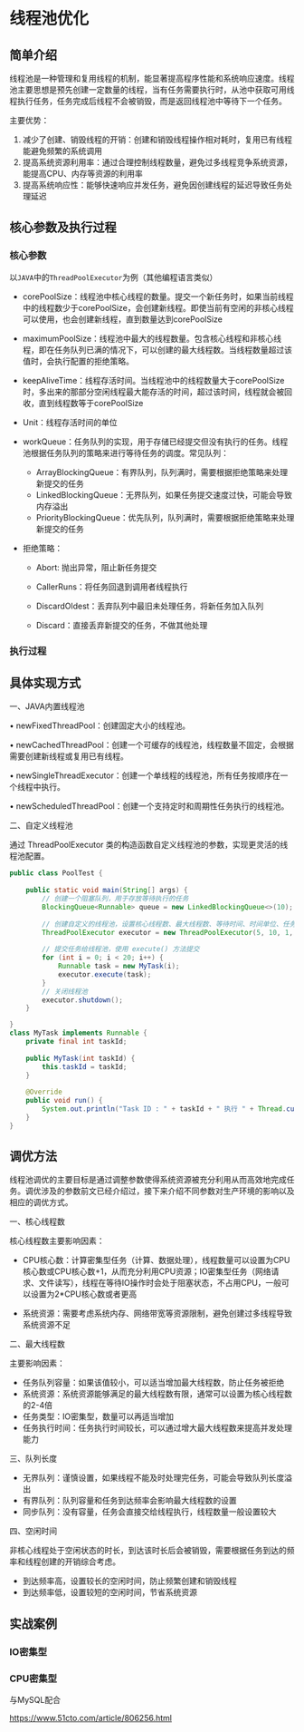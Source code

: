 # 线程池优化

## 简单介绍

线程池是一种管理和复用线程的机制，能显著提高程序性能和系统响应速度。线程池主要思想是预先创建一定数量的线程，当有任务需要执行时，从池中获取可用线程执行任务，任务完成后线程不会被销毁，而是返回线程池中等待下一个任务。

主要优势：

1. 减少了创建、销毁线程的开销：创建和销毁线程操作相对耗时，复用已有线程能避免频繁的系统调用
2. 提高系统资源利用率：通过合理控制线程数量，避免过多线程竞争系统资源，能提高CPU、内存等资源的利用率
3. 提高系统响应性：能够快速响应并发任务，避免因创建线程的延迟导致任务处理延迟

## 核心参数及执行过程

### 核心参数

以`JAVA`中的`ThreadPoolExecutor`为例（其他编程语言类似）

- corePoolSize：线程池中核心线程的数量。提交一个新任务时，如果当前线程中的线程数少于corePoolSize，会创建新线程。即使当前有空闲的非核心线程可以使用，也会创建新线程，直到数量达到corePoolSize

- maximumPoolSize：线程池中最大的线程数量。包含核心线程和非核心线程，即在任务队列已满的情况下，可以创建的最大线程数。当线程数量超过该值时，会执行配置的拒绝策略。

- keepAliveTime：线程存活时间。当线程池中的线程数量大于corePoolSize时，多出来的那部分空闲线程最大能存活的时间，超过该时间，线程就会被回收，直到线程数等于corePoolSize

- Unit：线程存活时间的单位

- workQueue：任务队列的实现，用于存储已经提交但没有执行的任务。线程池根据任务队列的策略来进行等待任务的调度。常见队列：

  - ArrayBlockingQueue：有界队列，队列满时，需要根据拒绝策略来处理新提交的任务
  - LinkedBlockingQueue：无界队列，如果任务提交速度过快，可能会导致内存溢出
  - PriorityBlockingQueue：优先队列，队列满时，需要根据拒绝策略来处理新提交的任务

- 拒绝策略：

  - Abort: 抛出异常，阻止新任务提交

  - CallerRuns：将任务回退到调用者线程执行

  - DiscardOldest：丢弃队列中最旧未处理任务，将新任务加入队列

  - Discard：直接丢弃新提交的任务，不做其他处理

### 执行过程





## 具体实现方式

一、JAVA内置线程池

• newFixedThreadPool：创建固定大小的线程池。

• newCachedThreadPool：创建一个可缓存的线程池，线程数量不固定，会根据需要创建新线程或复用已有线程。

• newSingleThreadExecutor：创建一个单线程的线程池，所有任务按顺序在一个线程中执行。

• newScheduledThreadPool：创建一个支持定时和周期性任务执行的线程池。

二、自定义线程池

通过 ThreadPoolExecutor 类的构造函数自定义线程池的参数，实现更灵活的线程池配置。

```java
public class PoolTest {
 
    public static void main(String[] args) {
        // 创建一个阻塞队列，用于存放等待执行的任务
        BlockingQueue<Runnable> queue = new LinkedBlockingQueue<>(10);
 
        // 创建自定义的线程池，设置核心线程数、最大线程数、等待时间、时间单位、任务队列等参数
        ThreadPoolExecutor executor = new ThreadPoolExecutor(5, 10, 1, TimeUnit.MINUTES, queue);
 
        // 提交任务给线程池，使用 execute() 方法提交
        for (int i = 0; i < 20; i++) {
            Runnable task = new MyTask(i);
            executor.execute(task);
        }
        // 关闭线程池
        executor.shutdown();
    }

}
class MyTask implements Runnable {
    private final int taskId;
 
    public MyTask(int taskId) {
        this.taskId = taskId;
    }
 
    @Override
    public void run() {
        System.out.println("Task ID : " + taskId + " 执行 " + Thread.currentThread().getName());
    }
}
```

## 调优方法

线程池调优的主要目标是通过调整参数使得系统资源被充分利用从而高效地完成任务。调优涉及的参数前文已经介绍过，接下来介绍不同参数对生产环境的影响以及相应的调优方式。

一、核心线程数

核心线程数主要影响因素：

- CPU核心数：计算密集型任务（计算、数据处理），线程数量可以设置为CPU核心数或CPU核心数+1，从而充分利用CPU资源；IO密集型任务（网络请求、文件读写），线程在等待IO操作时会处于阻塞状态，不占用CPU，一般可以设置为2*CPU核心数或者更高

- 系统资源：需要考虑系统内存、网络带宽等资源限制，避免创建过多线程导致系统资源不足

二、最大线程数

主要影响因素：

- 任务队列容量：如果该值较小，可以适当增加最大线程数，防止任务被拒绝
- 系统资源：系统资源能够满足的最大线程数有限，通常可以设置为核心线程数的2-4倍
- 任务类型：IO密集型，数量可以再适当增加
- 任务执行时间：任务执行时间较长，可以通过增大最大线程数来提高并发处理能力

三、队列长度

- 无界队列：谨慎设置，如果线程不能及时处理完任务，可能会导致队列长度溢出
- 有界队列：队列容量和任务到达频率会影响最大线程数的设置
- 同步队列：没有容量，任务会直接交给线程执行，线程数量一般设置较大

四、空闲时间

非核心线程处于空闲状态的时长，到达该时长后会被销毁，需要根据任务到达的频率和线程创建的开销综合考虑。

- 到达频率高，设置较长的空闲时间，防止频繁创建和销毁线程
- 到达频率低，设置较短的空闲时间，节省系统资源

## 实战案例

### IO密集型



### CPU密集型



与MySQL配合

https://www.51cto.com/article/806256.html
